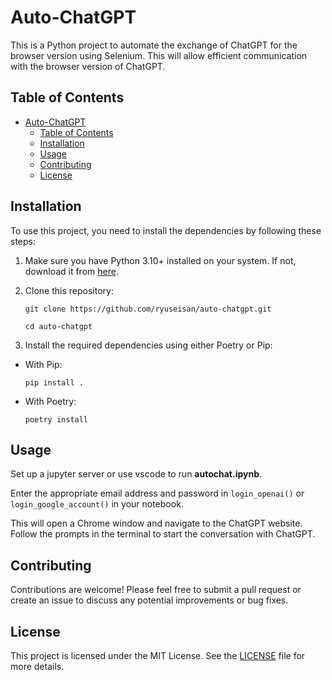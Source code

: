 # Auto-ChatGPT

This is a Python project to automate the exchange of ChatGPT for the browser version using Selenium. This will allow efficient communication with the browser version of ChatGPT.

## Table of Contents

- [Auto-ChatGPT](#auto-chatgpt)
  - [Table of Contents](#table-of-contents)
  - [Installation](#installation)
  - [Usage](#usage)
  - [Contributing](#contributing)
  - [License](#license)

## Installation

To use this project, you need to install the dependencies by following these steps:

1. Make sure you have Python 3.10+ installed on your system. If not, download it from [here](https://www.python.org/downloads/).

2. Clone this repository:

   ```
   git clone https://github.com/ryuseisan/auto-chatgpt.git
   ```

   ```
   cd auto-chatgpt
   ```

3. Install the required dependencies using either Poetry or Pip:

- With Pip:

  ```
  pip install .
  ```

- With Poetry:

  ```
  poetry install
  ```

## Usage

Set up a jupyter server or use vscode to run **autochat.ipynb**.

Enter the appropriate email address and password in `login_openai()` or `login_google_account()` in your notebook.

This will open a Chrome window and navigate to the ChatGPT website. Follow the prompts in the terminal to start the conversation with ChatGPT.

## Contributing

Contributions are welcome! Please feel free to submit a pull request or create an issue to discuss any potential improvements or bug fixes.

## License

This project is licensed under the MIT License. See the [LICENSE](LICENSE) file for more details.
